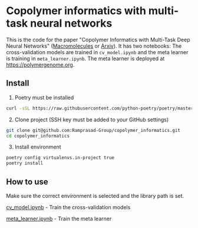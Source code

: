 # Copolymer informatics with multi-task neural networks

This is the code for the paper "Copolymer Informatics with Multi-Task Deep Neural Networks" ([Macromolecules](https://doi.org/10.1021/acs.macromol.1c00728) or [Arxiv](https://arxiv.org/abs/2103.14174)). It has two notebooks: The cross-validation models are trained in `cv_model.ipynb` and the meta learner is training in `meta_learner.ipynb`. The meta learner is deployed at https://polymergenome.org.


## Install

1. Poetry must be installed 

```bash
curl -sSL https://raw.githubusercontent.com/python-poetry/poetry/master/get-poetry.py | python
```

2. Clone project (SSH key must be added to your GitHub settings)
```bash
git clone git@github.com:Ramprasad-Group/copolymer_informatics.git
cd copolymer_informatics
```

3. Install environment

```bash
poetry config virtualenvs.in-project true
poetry install
```

## How to use

Make sure the correct environment is selected and the library path is set.

[cv_model.ipynb](copolymer_informatics/cv_model.ipynb) - Train the cross-validation models

[meta_learner.ipynb](copolymer_informatics/meta_learner.ipynb) - Train the meta learner
